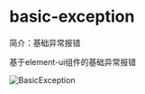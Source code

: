 # basic-exception

简介：基础异常报错

基于element-ui组件的基础异常报错

![BasicException](https://user-images.githubusercontent.com/18508817/40071188-ab61a9f0-58a2-11e8-958a-ebf22a615346.png)
